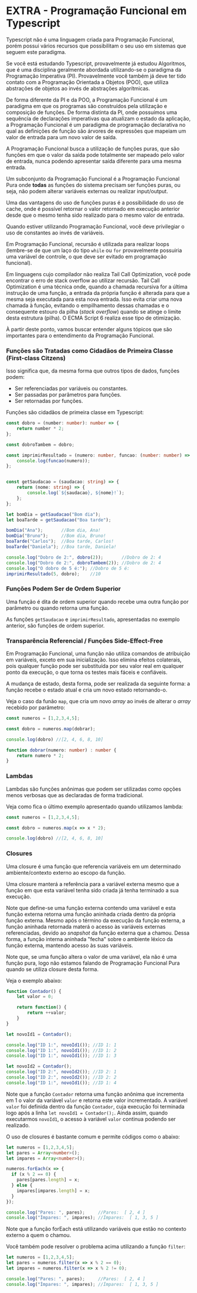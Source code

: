 # EXTRA - Programação Funcional em Typescript

Typescript não é uma linguagem criada para Programação Funcional, porém possui vários recursos que possibilitam o seu uso em sistemas que seguem este paradigma.

Se você está estudando Typescript, provavelmente já estudou Algoritmos, que é uma disciplina geralmente abordada utilizando-se o paradigma da Programação Imperativa (PI). Provavelmente você também já deve ter tido contato com a Programação Orientada a Objetos (POO), que utiliza abstrações de objetos ao invés de abstrações algorítmicas.

De forma diferente da PI e da POO, a Programação Funcional é um paradigma em que os programas são construídos pela utilização e composição de funções. De forma distinta da PI, onde possuímos uma sequência de declarações imperativas qua atualizam o estado da aplicação, a Programação Funcional é um paradigma de programação declarativa no qual as definições de função são árvores de expressões que mapeiam um valor de entrada para um novo valor de saída.

A Programação Funcional busca a utilização de funções puras, que são funções em que o valor da saída pode totalmente ser mapeado pelo valor de entrada, nunca podendo apresentar saída diferente para uma mesma entrada.

Um subconjunto da Programação Funcional é a Programação Funcional Pura onde **todas** as funções do sistema precisam ser funções puras, ou seja, não podem alterar variáveis externas ou realizar input/output.

Uma das vantagens do uso de funções puras é a possibilidade do uso de cache, onde é possível retornar o valor retornado em execução anterior desde que o mesmo tenha sido realizado para o mesmo valor de entrada.

Quando estiver utilizando Programação Funcional, você deve privilegiar o uso de constantes ao invés de variáveis.

Em Programação Funcional, recursão é utilizada para realizar loops (lembre-se de que um laço do tipo `while` ou `for` provavelmente possuiria uma variável de controle, o que deve ser evitado em programação funcional).

Em linguagens cujo compilador não realiza Tail Call Optimization, você pode encontrar o erro de stack overflow ao utilizar recursão. Tail Call Optimization é uma técnica onde, quando a chamada recursiva for a última instrução de uma função, a entrada da própria função é alterada para que a mesma seja executada para esta nova entrada. Isso evita criar uma nova chamada à função, evitando o empilhamento dessas chamadas e o consequente estouro da pilha (*stack overflow*) quando se atinge o limite desta estrutura (pilha). O ECMA Script 6 realiza esse tipo de otimização.

À partir deste ponto, vamos buscar entender alguns tópicos que são importantes para o entendimento da Programação Funcional.

### Funções são Tratadas como Cidadãos de Primeira Classe (First-class Citzens)

Isso significa que, da mesma forma que outros tipos de dados, funções podem:
  - Ser referenciadas por variáveis ou constantes.
  - Ser passadas por parâmetros para funções.
  - Ser retornadas por funções.

Funções são cidadãos de primeira classe em Typescript:

```ts
const dobro = (number: number): number => {
    return number * 2;
};

const dobroTambem = dobro;

const imprimirResultado = (numero: number, funcao: (number: number) => number) => {
    console.log(funcao(numero));
};


const getSaudacao = (saudacao: string) => {
    return (nome: string) => {
        console.log(`${saudacao}, ${nome}!`);
    };
};

let bomDia = getSaudacao("Bom dia");
let boaTarde = getSaudacao("Boa tarde");

bomDia("Ana");       //Bom dia, Ana!
bomDia("Bruno");     //Bom dia, Bruno!
boaTarde("Carlos");  //Boa tarde, Carlos!
boaTarde("Daniela"); //Boa tarde, Daniela!

console.log("Dobro de 2:", dobro(2));       //Dobro de 2: 4
console.log("Dobro de 2:", dobroTambem(2)); //Dobro de 2: 4
console.log("O dobro de 5 é:"); //Dobro de 5 é:
imprimirResultado(5, dobro);    //10
```

### Funções Podem Ser de Ordem Superior

Uma função é dita de ordem superior quando recebe uma outra função por parâmetro ou quando retorna uma função.

As funções `getSaudacao` e `imprimirResultado`, apresentadas no exemplo anterior, são funções de ordem superior.

### Transparência Referencial / Funções Side-Effect-Free

Em Programação Funcional, uma função não utiliza comandos de atribuição em variáveis, exceto em sua inicialização. Isso elimina efeitos colaterais, pois qualquer função pode ser substituída por seu valor real em qualquer ponto da execução, o que torna os testes mais fáceis e confiáveis.

A mudança de estado, desta forma, pode ser realizada da seguinte forma: a função recebe o estado atual e cria um novo estado retornando-o.

Veja o caso da funão `map`, que cria um novo *array* ao invés de alterar o *array* recebido por parâmetro:

```ts
const numeros = [1,2,3,4,5];

const dobro = numeros.map(dobrar);

console.log(dobro) //[2, 4, 6, 8, 10]

function dobrar(numero: number) : number {
    return numero * 2;
}
```

### Lambdas

Lambdas são funções anônimas que podem ser utilizadas como opções menos verbosas que as declaradas de forma tradicional.

Veja como fica o último exemplo apresentado quando utilizamos lambda:

```ts
const numeros = [1,2,3,4,5];

const dobro = numeros.map(x => x * 2);

console.log(dobro) //[2, 4, 6, 8, 10]
```

### Closures

Uma closure é uma função que referencia variáveis em um determinado ambiente/contexto externo ao escopo da função.

Uma closure manterá a referência para a variável externa mesmo que a função em que esta variável tenha sido criada já tenha terminado a sua execução.

Note que define-se uma função externa contendo uma variável e esta função externa retorna uma função aninhada criada dentro da própria função externa. Mesmo após o término da execução da função externa, a função aninhada retornada materá o acesso às variáveis externas referenciadas, devido ao *snapshot* da função externa que a chamou. Dessa forma, a função interna aninhada "fecha" sobre o ambiente léxico da função externa, mantendo acesso às suas variáveis.

Note que, se uma função altera o valor de uma variável, ela não é uma função pura, logo não estamos falando de Programação Funcional Pura quando se utiliza closure desta forma.

Veja o exemplo abaixo:

```ts
function Contador() {
    let valor = 0;

    return function() {
        return ++valor;
    }
}

let novoId1 = Contador();

console.log("ID 1:", novoId1()); //ID 1: 1
console.log("ID 1:", novoId1()); //ID 1: 2
console.log("ID 1:", novoId1()); //ID 1: 3

let novoId2 = Contador();
console.log("ID 2:", novoId2()); //ID 2: 1
console.log("ID 2:", novoId2()); //ID 2: 2
console.log("ID 1:", novoId1()); //ID 1: 4
```

Note que a função `Contador` retorna uma função anônima que incrementa em 1 o valor da variável `valor` e retorna este valor incrementado. A variável `valor` foi definida dentro da função `Contador`, cuja execução foi terminada logo após a linha `let novoId1 = Contador();`. Ainda assim, quando executarmos `novoId1`, o acesso à variável `valor` continua podendo ser realizado.

O uso de closures é bastante comum e permite códigos como o abaixo:

```ts
let numeros = [1,2,3,4,5];
let pares = Array<number>();
let impares = Array<number>();

numeros.forEach(x => {
  if (x % 2 == 0) {
    pares[pares.length] = x;
  } else {
    impares[impares.length] = x;
  }
});

console.log("Pares: ", pares);     //Pares:  [ 2, 4 ]
console.log("Ímpares: ", impares); //Ímpares:  [ 1, 3, 5 ]
```

Note que a função forEach está utilizando variáveis que estão no contexto externo a quem o chamou.

Você também pode resolver o problema acima utilizando a função `filter`:

```ts
let numeros = [1,2,3,4,5];
let pares = numeros.filter(x => x % 2 == 0);
let impares = numeros.filter(x => x % 2 != 0);

console.log("Pares: ", pares);     //Pares:  [ 2, 4 ]
console.log("Ímpares: ", impares); //Ímpares:  [ 1, 3, 5 ]
```
